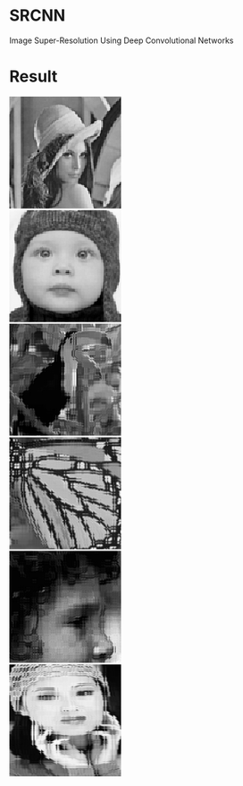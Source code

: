 # SRCNN
Image Super-Resolution Using Deep Convolutional Networks

# Result
<div>
  <div width="20%">
    <img src="https://github.com/ch135/SRCNN/blob/master/sample/text_image.png" width="200" height="200" alt="结果"/>
  </div>
  <div width="20%">
    <img src="https://github.com/ch135/SRCNN/blob/master/sample/text_image0.png" width="200" height="200" alt="结果"/>
  </div>
  <div width="20%">
    <img src="https://github.com/ch135/SRCNN/blob/master/sample/text_image1.png" width="200" height="200" alt="结果"/>
  </div>
  <div width="20%">
    <img src="https://github.com/ch135/SRCNN/blob/master/sample/text_image2.png" width="200" height="200" alt="结果"/>
  </div>
  <div width="20%">
    <img src="https://github.com/ch135/SRCNN/blob/master/sample/text_image3.png" width="200" height="200" alt="结果"/>
  </div>
  <div width="20%">
    <img src="https://github.com/ch135/SRCNN/blob/master/sample/text_image4.png" width="200" height="200" alt="结果"/>
  </div>
</div>

